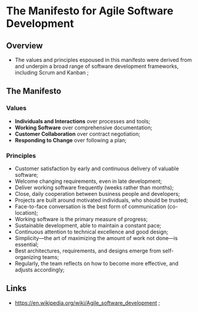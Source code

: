 # The Manifesto for Agile Software Development

## Overview

- The values and principles espoused in this manifesto were derived from and underpin a broad range of software development frameworks, including Scrum and Kanban ;

## The Manifesto

### Values

- **Individuals and Interactions** over processes and tools;
- **Working Software** over comprehensive documentation;
- **Customer Collaboration** over contract negotiation;
- **Responding to Change** over following a plan;

### Principles

- Customer satisfaction by early and continuous delivery of valuable software;
- Welcome changing requirements, even in late development;
- Deliver working software frequently (weeks rather than months);
- Close, daily cooperation between business people and developers;
- Projects are built around motivated individuals, who should be trusted;
- Face-to-face conversation is the best form of communication (co-location);
- Working software is the primary measure of progress;
- Sustainable development, able to maintain a constant pace;
- Continuous attention to technical excellence and good design;
- Simplicity—the art of maximizing the amount of work not done—is essential;
- Best architectures, requirements, and designs emerge from self-organizing teams;
- Regularly, the team reflects on how to become more effective, and adjusts accordingly;

## Links

- <https://en.wikipedia.org/wiki/Agile_software_development> ;
